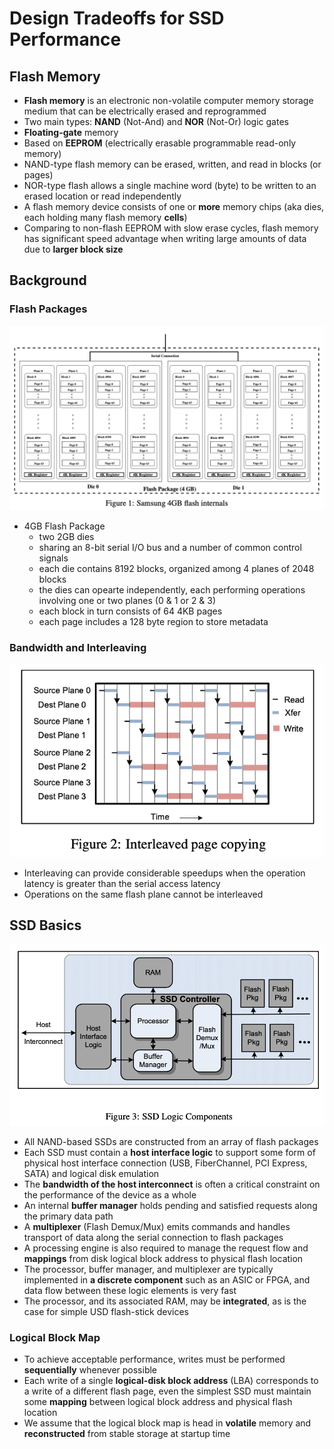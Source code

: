 # Design Tradeoffs for SSD Performance

## Flash Memory

* **Flash memory** is an electronic non-volatile computer memory storage medium that can be electrically erased and reprogrammed
* Two main types: **NAND** (Not-And) and **NOR** (Not-Or) logic gates
* **Floating-gate** memory
* Based on **EEPROM** (electrically erasable programmable read-only memory)
* NAND-type flash memory can be erased, written, and read in blocks (or pages)
* NOR-type flash allows a single machine word (byte) to be written to an erased location or read independently
* A flash memory device consists of one or **more** memory chips (aka dies, each holding many flash memory **cells**)
* Comparing to non-flash EEPROM with slow erase cycles, flash memory has significant speed advantage when writing large amounts of data due to **larger block size**

## Background

### Flash Packages

![figure_1_samsung_4gb_flash_internals](images/design-tradeoffs-for-ssd-performance/figure_1_samsung_4gb_flash_internals.png)

* 4GB Flash Package
  * two 2GB dies
  * sharing an 8-bit serial I/O bus and a number of common control signals
  * each die contains 8192 blocks, organized among 4 planes of 2048 blocks
  * the dies can opearte independently, each performing operations involving one or two planes (0 & 1 or 2 & 3)
  * each block in turn consists of 64 4KB pages
  * each page includes a 128 byte region to store metadata

### Bandwidth and Interleaving

![figure_2_interleaved_page_copying](images/design-tradeoffs-for-ssd-performance/figure_2_interleaved_page_copying.png)

* Interleaving can provide considerable speedups when the operation latency is greater than the serial access latency
* Operations on the same flash plane cannot be interleaved

## SSD Basics

![figure_3_ssd_logic_components](images/design-tradeoffs-for-ssd-performance/figure_3_ssd_logic_components.png)

* All NAND-based SSDs are constructed from an array of flash packages
* Each SSD must contain a **host interface logic** to support some form of physical host interface connection (USB, FiberChannel, PCI Express, SATA) and logical disk emulation
* The **bandwidth of the host interconnect** is often a critical constraint on the performance of the device as a whole
* An internal **buffer manager** holds pending and satisfied requests along the primary data path
* A **multiplexer** (Flash Demux/Mux) emits commands and handles transport of data along the serial connection to flash packages
* A processing engine is also required to manage the request flow and **mappings** from disk logical block address to physical flash location
* The processor, buffer manager, and multiplexer are typically implemented in **a discrete component** such as an ASIC or FPGA, and data flow between these logic elements is very fast
* The processor, and its associated RAM, may be **integrated**, as is the case for simple USD flash-stick devices

### Logical Block Map

* To achieve acceptable performance, writes must be performed **sequentially** whenever possible
* Each write of a single **logical-disk block address** (LBA) corresponds to a write of a different flash page, even the simplest SSD must maintain some **mapping** between logical block address and physical flash location
* We assume that the logical block map is head in **volatile** memory and **reconstructed** from stable storage at startup time


